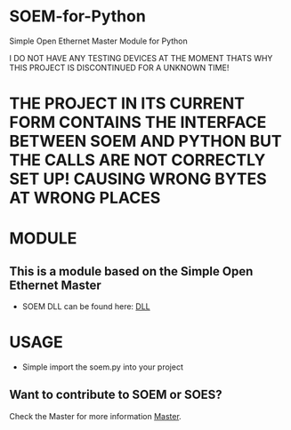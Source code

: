 # SOEM-for-Python
Simple Open Ethernet Master Module for Python


I DO NOT HAVE ANY TESTING DEVICES AT THE MOMENT THATS WHY 
THIS PROJECT IS DISCONTINUED FOR A UNKNOWN TIME!

THE PROJECT IN ITS CURRENT FORM CONTAINS THE INTERFACE BETWEEN 
SOEM AND PYTHON BUT THE CALLS ARE NOT CORRECTLY SET UP!
CAUSING WRONG BYTES AT WRONG PLACES
===========================

MODULE
========

This is a module based on the Simple Open Ethernet Master
-----------------------------------------------------
 * SOEM DLL can be found here: [DLL](https://github.com/GitHubStefan13/SOEM)

USAGE
========
 
 * Simple import the soem.py into your project

Want to contribute to SOEM or SOES?
-----------------------------------

Check the Master for more information [Master](https://github.com/OpenEtherCATsociety/SOEM).
